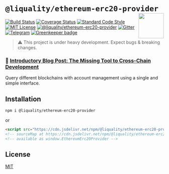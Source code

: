 # `@liquality/ethereum-erc20-provider` <img align="right" src="https://raw.githubusercontent.com/liquality/chainabstractionlayer/master/liquality-logo.png" height="80px" />


[![Build Status](https://travis-ci.com/liquality/chainabstractionlayer.svg?branch=master)](https://travis-ci.com/liquality/chainabstractionlayer)
[![Coverage Status](https://coveralls.io/repos/github/liquality/chainabstractionlayer/badge.svg?branch=master)](https://coveralls.io/github/liquality/chainabstractionlayer?branch=master)
[![Standard Code Style](https://img.shields.io/badge/codestyle-standard-brightgreen.svg)](https://github.com/standard/standard)
[![MIT License](https://img.shields.io/badge/license-MIT-brightgreen.svg)](../../LICENSE.md)
[![@liquality/ethereum-erc20-provider](https://img.shields.io/npm/dt/@liquality/ethereum-erc20-provider.svg)](https://npmjs.com/package/@liquality/ethereum-erc20-provider)
[![Gitter](https://img.shields.io/gitter/room/liquality/Lobby.svg)](https://gitter.im/liquality/Lobby?source=orgpage)
[![Telegram](https://img.shields.io/badge/chat-on%20telegram-blue.svg)](https://t.me/Liquality) [![Greenkeeper badge](https://badges.greenkeeper.io/liquality/chainabstractionlayer.svg)](https://greenkeeper.io/)

> :warning: This project is under heavy development. Expect bugs & breaking changes.

### :pencil: [Introductory Blog Post: The Missing Tool to Cross-Chain Development](https://medium.com/liquality/the-missing-tool-to-cross-chain-development-2ebfe898efa1)


Query different blockchains with account management using a single and simple interface.


## Installation

```bash
npm i @liquality/ethereum-erc20-provider
```

or

```html
<script src="https://cdn.jsdelivr.net/npm/@liquality/ethereum-erc20-provider@0.2.3/dist/ethereum-erc20-provider.min.js"></script>
<!-- sourceMap at https://cdn.jsdelivr.net/npm/@liquality/ethereum-erc20-provider@0.2.3/dist/ethereum-erc20-provider.min.js.map -->
<!-- available as window.EthereumErc20Provider -->
```


## License

[MIT](../../LICENSE.md)
